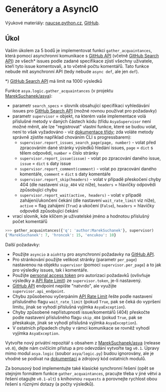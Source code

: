 # Generátory a AsyncIO

Výukové materiály:
[naucse.python.cz](http://naucse.python.cz/2017/mipyt-zima/intro/async/),
[GitHub](https://github.com/pyvec/naucse.python.cz/tree/master/lessons/intro/async).

## Úkol

Vaším úkolem za 5 bodů je implementovat funkci `gather_acquaintances`, která pomocí asynchronní komunikace s [GitHub API] (včetně [GitHub Search API]) ze všech* issues podle zadané specifikace zjistí všechny uživatele, kteří tyto issue komentovali, a to včetně počtu komentářů. Tato funkce nebude mít asynchronní API (tedy nebude `async def`, ale jen `def`).

*) [GitHub Search API] má limit na 1000 výsledků

Funkce `asya.logic.gather_acquaintances` (v projektu [MarekSuchanek/asya]):

* parametr `search_specs` = slovník obsahující specifikaci vyhledávání issues pro [GitHub Search API] (možné rovnou používat pro požadavky)
* parametr `supervisor` = objekt, na kterém vaše implementace volá příslušné metody v daných částech kódu (třídu `AsyaSupervisor` není možné měnit, ale lze "registrovat" vlastní funkce, které se budou volat, není to však vyžadováno - viz [dokumentace třídy](http://asya.readthedocs.io/en/latest/api.html#module-asya.supervisor); zda voláte metody správně zjistíte například chováním CLI s progressbarem):
  * `supervisor.report_issues_search_page(page, number)` - volat před zpracováním dané stránky výsledků hledání issues, `page` = `dict` s tělem odpovědi, `number` = číslo stránky
  * `supervisor.report_issue(issue)` - volat po zpracování daného issue, `issue` = `dict` s daty issue
  * `supervisor.report_comment(comment)` - volat po zpracování daného komentáře, `comment` = `dict` s daty komentáře
  * `supervisor.report_skip(headers)` - volat v případě přeskočení chyby 404 (dle nastavení `skip_404` viz níže), `headers` = hlavičky odpovědi způsobující chybu
  * `supervisor.report_wait(active, headers)` - volat v případě zahájení/ukončení čekání (dle nastavení `wait_rate_limit` viz níže), `active` = flag zahájení (`True`) a ukočení (`False`), `headers` = hlavičky odpovědi způsobující čekání
* vrací slovník, kde klíčem je uživatelské jméno a hodnotou příslušný počet komentářů

```python
>>> gather_acquaintances({'q': 'author:MarekSuchanek'}, supervisor)
{'MarekSuchanek': 7, 'hroncok': 15, 'encukou': 10}
```

Další požadavky:

* Použijte `asyncio` a `aiohttp` pro asynchronní požadavky na [GitHub API].
* Pro stránkování použijte velikost stránky (parametr `per_page`) nastavenou na objektu `supervisor` (pomocí `supervisor.per_page`) a to jak pro výsledky issues, tak i komentáře.
* Použijte [personal access token] pro autorizaci požadavků (ovlivňuje výsledky a [API Rate Limit]) ze `supervisor.token`, je-li nastavený.
* [GitHub API] endpoint nepište "natvrdo", ale využijte `supervisor.api_endpoint`.
* Chybu způsobenou vyčerpáním [API Rate Limit] řešte podle nastavení příslušného flagu `wait_rate_limit` (pokud `True`, pak se čeká do vypršení limitu, jinak se vyhodí příslušná vyjímka `AsyaException`).
* Chyby způsobené nepřístupností issue/komentářů (404) přeskočte podle nastavení příslušného flagu `skip_404` (pokud `True`, pak se přeskakuje, jinak se vyhodí příslušná vyjímka `AsyaException`).
* V ostatních případech chyby v rámci komunikace se rovněž vyhodí vyjímka `AsyaException`.

Vytvořte nový privátní repozitář s obsahem z [MarekSuchanek/asya] (release `v0.0`), dejte nám cvičícím přístup a pro odevzdání vytvořte tag `v0.1`. Úpravy mimo modul `asya.logic` (soubor `asya/logic.py`) budou ignorovány, ale je vhodné se podívat na [dokumentaci] a zdrojový kód ostatních modulů.

 Za bonusový bod implementujte také klasické synchronní řešení (opět se stejným formátem funkce `gather_acquaintances`, pracujte třeba v jiné větvi a řešení otagujte `v0.1-alt`) s knihovnou `requests` a porovnejte rychlost obou řešení s různými dotazy (a počty výsledků).

[GitHub API]: https://developer.github.com/v3/
[GitHub Search API]: https://developer.github.com/v3/search/
[personal access token]: https://github.com/blog/1509-personal-api-tokens
[API Rate Limit]: https://developer.github.com/v3/rate_limit/
[MarekSuchanek/asya]: https://github.com/MarekSuchanek/asya
[dokumentaci]: http://asya.readthedocs.io/
